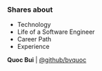 ### Shares about

- Technology
- Life of a Software Engineer
- Career Path
- Experience

**Quoc Bui** | [@github/bvquoc](https://github.com/bvquoc)
